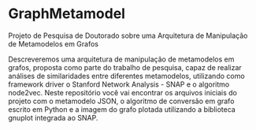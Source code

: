 # GraphMetamodel
Projeto de Pesquisa de Doutorado sobre uma Arquitetura de Manipulação de Metamodelos em Grafos

Descreveremos uma arquitetura de manipulação de metamodelos em grafos, proposta como parte do trabalho de pesquisa, capaz de realizar análises de similaridades entre diferentes metamodelos, utilizando como framework driver o Stanford Network Analysis - SNAP e o algoritmo node2vec. Neste repositório você vai encontrar os arquivos iniciais do projeto com o metamodelo JSON, o algoritmo de conversão em grafo escrito em Python e a imagem do grafo plotada utilizando a biblioteca gnuplot integrada ao SNAP.
